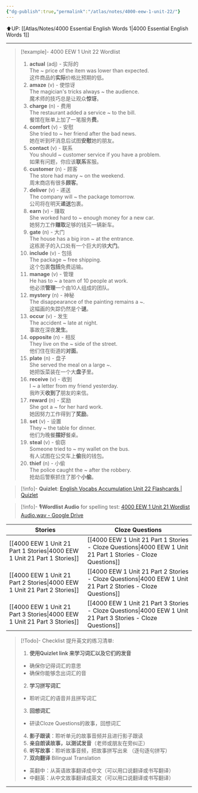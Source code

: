 ```yaml
---
{"dg-publish":true,"permalink":"/atlas/notes/4000-eew-1-unit-22/"}
---
```


⬆️UP: [[Atlas/Notes/4000 Essential English Words 1\|4000 Essential English Words 1]]

---

> [!example]- 4000 EEW 1 Unit 22 Wordlist
> 1. **actual** (adj) - 实际的  
>     The ~ price of the item was lower than expected.  
>     这件商品的**实际**价格比预期的低。
> 2. **amaze** (v) - 使惊讶  
>     The magician's tricks always ~ the audience.  
>     魔术师的技巧总是让观众**惊讶**。
> 3. **charge** (n) - 费用  
>     The restaurant added a service ~ to the bill.  
>     餐馆在账单上加了一笔服务**费**。
> 4. **comfort** (v) - 安慰  
>     She tried to ~ her friend after the bad news.  
>     她在听到坏消息后试图**安慰**她的朋友。
> 5. **contact** (v) - 联系  
>     You should ~ customer service if you have a problem.  
>     如果有问题，你应该**联系**客服。
> 6. **customer** (n) - 顾客  
>     The store had many ~ on the weekend.  
>     周末商店有很多**顾客**。
> 7. **deliver** (v) - 递送  
>     The company will ~ the package tomorrow.  
>     公司将在明天**递送**包裹。
> 8. **earn** (v) - 赚取  
>     She worked hard to ~ enough money for a new car.  
>     她努力工作**赚取**足够的钱买一辆新车。
> 9. **gate** (n) - 大门  
>     The house has a big iron ~ at the entrance.  
>     这栋房子的入口处有一个巨大的铁**大门**。
> 10. **include** (v) - 包括  
>     The package ~ free shipping.  
>     这个包裹**包括**免费运输。
> 11. **manage** (v) - 管理  
>     He has to ~ a team of 10 people at work.  
>     他必须**管理**一个由10人组成的团队。
> 12. **mystery** (n) - 神秘  
>     The disappearance of the painting remains a ~.  
>     这幅画的失踪仍然是个**谜**。
> 13. **occur** (v) - 发生  
>     The accident ~ late at night.  
>     事故在深夜**发生**。
> 14. **opposite** (n) - 相反  
>     They live on the ~ side of the street.  
>     他们住在街道的**对面**。
> 15. **plate** (n) - 盘子  
>     She served the meal on a large ~.  
>     她把饭菜装在一个大**盘子**里。
> 16. **receive** (v) - 收到  
>     I ~ a letter from my friend yesterday.  
>     我昨天**收到了**朋友的来信。
> 17. **reward** (n) - 奖励  
>     She got a ~ for her hard work.  
>     她因努力工作得到了**奖励**。
> 18. **set** (v) - 设置  
>     They ~ the table for dinner.  
>     他们为晚餐**摆好**餐桌。
> 19. **steal** (v) - 偷窃  
>     Someone tried to ~ my wallet on the bus.  
>     有人试图在公交车上**偷**我的钱包。
> 20. **thief** (n) - 小偷  
>     The police caught the ~ after the robbery.  
>     抢劫后警察抓住了那个**小偷**。

> [!info]- **Quizlet**: [English Vocabs Accumulation Unit 22 Flashcards | Quizlet]()

> [!info]-  🎙️**Wordlist Audio** for spelling test: [4000 EEW 1 Unit 21 Wordlist Audio.wav - Google Drive]()

| Stories                               | Cloze Questions                                         |
| ------------------------------------- | ------------------------------------------------------- |
| [[4000 EEW 1 Unit 21 Part 1 Stories\|4000 EEW 1 Unit 21 Part 1 Stories]] | [[4000 EEW 1 Unit 21 Part 1 Stories - Cloze Questions\|4000 EEW 1 Unit 21 Part 1 Stories - Cloze Questions]] |
| [[4000 EEW 1 Unit 21 Part 2 Stories\|4000 EEW 1 Unit 21 Part 2 Stories]] | [[4000 EEW 1 Unit 21 Part 2 Stories - Cloze Questions\|4000 EEW 1 Unit 21 Part 2 Stories - Cloze Questions]] |
| [[4000 EEW 1 Unit 21 Part 3 Stories\|4000 EEW 1 Unit 21 Part 3 Stories]] | [[4000 EEW 1 Unit 21 Part 3 Stories - Cloze Questions\|4000 EEW 1 Unit 21 Part 3 Stories - Cloze Questions]] |

> [!Todo]- Checklist 提升英文的练习清单:
> 1. **使用Quizlet link 来学习词汇以及它们的发音** 
>	- 确保你记得词汇的意思 
>	- 确保你能够念出词汇的音 
> 2. **学习拼写词汇** 
>	- 聆听词汇的语音并且拼写词汇 
> 3. **回想词汇**
>	- 研读Cloze Questions的故事，回想词汇 
> 4. **影子跟读**：聆听单元的故事音频并且进行影子跟读 
> 5. **亲自朗读故事，以测试发音**（老师或朋友在旁纠正）
> 6. **听写故事**：聆听故事音频，把故事拼写出来 （逐句逐句拼写）
> 7. **双向翻译** Bilingual Translation 
>	- 英翻中：从英语故事翻译成中文（可以用口说翻译或书写翻译）
>	- 中翻英：从中文故事翻译成英文（可以用口说翻译或书写翻译）

---
